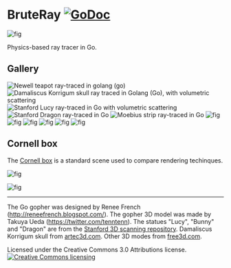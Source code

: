 # BruteRay  [![GoDoc](https://godoc.org/github.com/barnex/bruteray/api?status.svg)](https://godoc.org/github.com/barnex/bruteray/api)

![fig](mascot.jpg) 

Physics-based ray tracer in Go.


## Gallery

![Newell teapot ray-traced in golang (go)](shots/2024-teapot.jpg) 
![Damaliscus Korrigum skull ray traced in Golang (Go), with volumetric scattering](shots/2027-damaliscus.jpg) 
![Stanford Lucy ray-traced in Go with volumetric scattering](shots/2029-lucy.jpg) 
![Stanford Dragon ray-traced in Go](shots/2026-pool.jpg) 
![Moebius strip ray-traced in Go](shots/2010-uvmap.jpg) 
![fig](shots/cementary.jpg) 
![fig](shots/principia.jpg) 
![fig](shots/bouy.jpg) 
![fig](shots/063.jpg) 
![fig](shots/check.jpg) 
![fig](shots/gothic.jpg) 

## Cornell box

The [Cornell box](https://en.wikipedia.org/wiki/Cornell_box) is a standard scene used to compare rendering techinques.

![fig](shots/042.jpg)

![fig](shots/044.jpg)


----
The Go gopher was designed by Renee French (http://reneefrench.blogspot.com/).
The gopher 3D model was made by Takuya Ueda (https://twitter.com/tenntenn).
The statues "Lucy", "Bunny" and "Dragon" are from the [Stanford 3D scanning repository](http://graphics.stanford.edu/data/3Dscanrep/). 
Damaliscus Korrigum skull from [artec3d.com](https://www.artec3d.com).
Other 3D modes from [free3d.com](http://free3d.com).

Licensed under the Creative Commons 3.0 Attributions license. 
<a rel="license" href="http://creativecommons.org/licenses/by/3.0/deed.ja">
    <img alt="Creative Commons licensing" style="border-width:0" src="http://i.creativecommons.org/l/by/3.0/88x31.png" />
</a>
